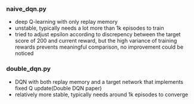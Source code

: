### naive_dqn.py
* deep Q-learning with only replay memory
* unstable, typically needs a lot more than 1k episodes to train
* tried to adjust epsilon according to discrepency between the target score of 200 and current reward, but the high variance of training rewards prevents meaningful comparison, no improvement could be noticed

### double_dqn.py
* DQN with both replay memory and a target network that implements fixed Q update(Double DQN paper)
* relatively more stable, typically needs around 1k episodes to converge